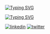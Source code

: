 <a href="https://git.io/typing-svg"><img src="https://readme-typing-svg.demolab.com?font=Fira+Code&weight=600&size=40&duration=3999&pause=1000&color=E91033&vCenter=true&repeat=false&width=501&lines=Howdy...+I+am+fr13ndx" alt="Typing SVG" /></a>

<a href="https://git.io/typing-svg"><img src="https://readme-typing-svg.demolab.com?font=Fira+Code&weight=600&size=26&duration=3999&pause=1000&color=0BE90C&vCenter=true&multiline=true&width=435&height=110&lines=%24+Cyber+Security+Specialist;%24+C+and+Python+Programmer;%24+Ethical+Hacker" alt="Typing SVG" /></a>





[![linkedin](https://img.shields.io/badge/linkedin-0A66C2?style=for-the-badge&logo=linkedin&logoColor=white)](https://www.linkedin.com/in/mosesgichia/)
[![twitter](https://img.shields.io/badge/twitter-1DA1F2?style=for-the-badge&logo=twitter&logoColor=white)](https://twitter.com/fr13ndx1)
